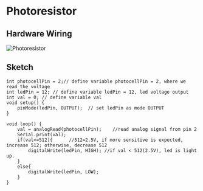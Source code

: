 # Photoresistor


## Hardware Wiring

![Photoresistor](../Examples/geek-workshop/studynotes/07_photoresistor.jpg)


## Sketch
```
int photocellPin = 2;// define variable photocellPin = 2, where we read the voltage
int ledPin = 12; // define variable ledPin = 12, led voltage output
int val = 0; // define variable val
void setup() { 
    pinMode(ledPin, OUTPUT);  // set ledPin as mode OUTPUT
} 

void loop() { 
    val = analogRead(photocellPin);    //read analog signal from pin 2
    Serial.print(val);
    if(val<=512){      //512=2.5V, if more sensitive is expected, increase 512; otherwise, decrease 512
        digitalWrite(ledPin, HIGH); //if val < 512(2.5V), led is light up.
    }
    else{
        digitalWrite(ledPin, LOW);
    }
}
```
